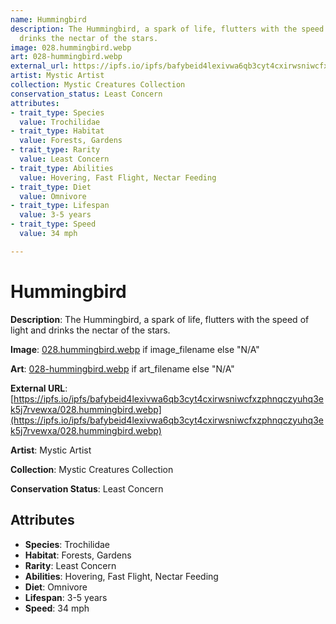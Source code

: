 ```yaml
---
name: Hummingbird
description: The Hummingbird, a spark of life, flutters with the speed of light and
  drinks the nectar of the stars.
image: 028.hummingbird.webp
art: 028-hummingbird.webp
external_url: https://ipfs.io/ipfs/bafybeid4lexivwa6qb3cyt4cxirwsniwcfxzphnqczyuhq3ek5j7rvewxa/028.hummingbird.webp
artist: Mystic Artist
collection: Mystic Creatures Collection
conservation_status: Least Concern
attributes:
- trait_type: Species
  value: Trochilidae
- trait_type: Habitat
  value: Forests, Gardens
- trait_type: Rarity
  value: Least Concern
- trait_type: Abilities
  value: Hovering, Fast Flight, Nectar Feeding
- trait_type: Diet
  value: Omnivore
- trait_type: Lifespan
  value: 3-5 years
- trait_type: Speed
  value: 34 mph

---
```


# Hummingbird

**Description**: The Hummingbird, a spark of life, flutters with the speed of light and drinks the nectar of the stars.

**Image**: [028.hummingbird.webp](./028.hummingbird.webp) if image_filename else "N/A"

**Art**: [028-hummingbird.webp](./028-hummingbird.webp) if art_filename else "N/A"

**External URL**: [https://ipfs.io/ipfs/bafybeid4lexivwa6qb3cyt4cxirwsniwcfxzphnqczyuhq3ek5j7rvewxa/028.hummingbird.webp](https://ipfs.io/ipfs/bafybeid4lexivwa6qb3cyt4cxirwsniwcfxzphnqczyuhq3ek5j7rvewxa/028.hummingbird.webp)

**Artist**: Mystic Artist

**Collection**: Mystic Creatures Collection

**Conservation Status**: Least Concern

## Attributes
- **Species**: Trochilidae
- **Habitat**: Forests, Gardens
- **Rarity**: Least Concern
- **Abilities**: Hovering, Fast Flight, Nectar Feeding
- **Diet**: Omnivore
- **Lifespan**: 3-5 years
- **Speed**: 34 mph
